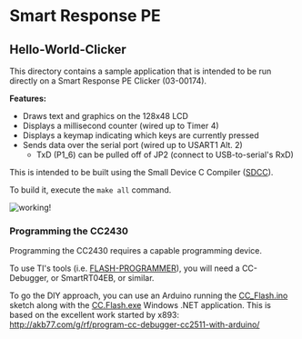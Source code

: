 # Smart Response PE

## Hello-World-Clicker
This directory contains a sample application that is intended to be run directly on a Smart Response PE Clicker (03-00174).

**Features:**
* Draws text and graphics on the 128x48 LCD
* Displays a millisecond counter (wired up to Timer 4)
* Displays a keymap indicating which keys are currently pressed
* Sends data over the serial port (wired up to USART1 Alt. 2)
  * TxD (P1_6) can be pulled off of JP2 (connect to USB-to-serial's RxD)

This is intended to be built using the Small Device C Compiler ([SDCC](http://sdcc.sourceforge.net/)).

To build it, execute the `make all` command.

![working!](https://github.com/serisman/Smart-Response-PE/raw/master/Hello-World-Clicker/hello-world.jpg)

### Programming the CC2430
Programming the CC2430 requires a capable programming device.

To use TI's tools (i.e. [FLASH-PROGRAMMER](http://www.ti.com/tool/FLASH-PROGRAMMER)), you will need a CC-Debugger, or SmartRT04EB, or similar.

To go the DIY approach, you can use an Arduino running the [CC_Flash.ino](https://github.com/serisman/CC.Flash/blob/master/CC_Flash/CC_Flash.ino) sketch along with the [CC.Flash.exe](https://github.com/serisman/CC.Flash/blob/master/CC.Flash.exe) Windows .NET application.
This is based on the excellent work started by x893: http://akb77.com/g/rf/program-cc-debugger-cc2511-with-arduino/
